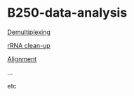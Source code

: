 # B250-data-analysis

[Demultiplexing](docs/1_demultiplex.md)

[rRNA clean-up](docs/2_rRNA.md)

[Alignment](docs/3_align.md)

...

etc
